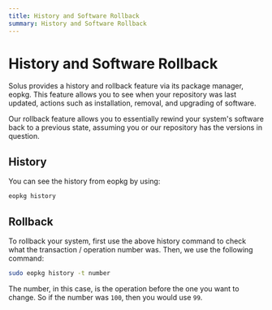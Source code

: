 ```yaml
---
title: History and Software Rollback
summary: History and Software Rollback
---
```


# History and Software Rollback

Solus provides a history and rollback feature via its package manager, eopkg. This feature allows you to see when your repository was last updated, actions such as installation, removal, and upgrading of software.

Our rollback feature allows you to essentially rewind your system's software back to a previous state, assuming you or our repository has the versions in question.

## History

You can see the history from eopkg by using:

```bash
eopkg history
```

## Rollback

To rollback your system, first use the above history command to check what the transaction / operation number was. Then, we use the following command:

```bash
sudo eopkg history -t number
```

The number, in this case, is the operation before the one you want to change. So if the number was `100`, then you would use `99`.
